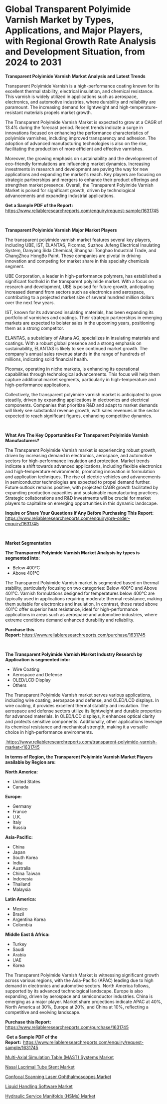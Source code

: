 <p><h1>Global Transparent Polyimide Varnish Market by Types, Applications, and Major Players, with Regional Growth Rate Analysis and Development Situation, from 2024 to 2031</h1></p><p><strong>Transparent Polyimide Varnish Market Analysis and Latest Trends</strong></p>
<p><p>Transparent Polyimide Varnish is a high-performance coating known for its excellent thermal stability, electrical insulation, and chemical resistance. This varnish is widely utilized in applications such as aerospace, electronics, and automotive industries, where durability and reliability are paramount. The increasing demand for lightweight and high-temperature-resistant materials propels market growth. </p><p>The Transparent Polyimide Varnish Market is expected to grow at a CAGR of 13.4% during the forecast period. Recent trends indicate a surge in innovations focused on enhancing the performance characteristics of polyimide varnishes, including improved transparency and adhesion. The adoption of advanced manufacturing technologies is also on the rise, facilitating the production of more efficient and effective varnishes. </p><p>Moreover, the growing emphasis on sustainability and the development of eco-friendly formulations are influencing market dynamics. Increasing investments in research and development are paving the way for new applications and expanding the market's reach. Key players are focusing on strategic partnerships and mergers to enhance their product offerings and strengthen market presence. Overall, the Transparent Polyimide Varnish Market is poised for significant growth, driven by technological advancements and expanding industrial applications.</p></p>
<p><strong>Get a Sample PDF of the Report:&nbsp;</strong> <a href="https://www.reliableresearchreports.com/enquiry/request-sample/1631745?utm_campaign=31&utm_medium=2&utm_source=Github&utm_content=ia&utm_term=27102024&utm_id=transparent-polyimide-varnish">https://www.reliableresearchreports.com/enquiry/request-sample/1631745</a></p>
<p>&nbsp;</p>
<p><strong>Transparent Polyimide Varnish Major Market Players</strong></p>
<p><p>The transparent polyimide varnish market features several key players, including UBE, IST, ELANTAS, Picomax, Suzhou Jufeng Electrical Insulating System, Danyang Sida Chemical, Shanghai Tonghao Industrial Trade, and ChangZhou HongBo Paint. These companies are pivotal in driving innovation and competing for market share in this specialty chemicals segment.</p><p>UBE Corporation, a leader in high-performance polymers, has established a significant foothold in the transparent polyimide market. With a focus on research and development, UBE is poised for future growth, anticipating increased demand from sectors such as electronics and aerospace, contributing to a projected market size of several hundred million dollars over the next few years.</p><p>IST, known for its advanced insulating materials, has been expanding its portfolio of varnishes and coatings. Their strategic partnerships in emerging markets are expected to bolster sales in the upcoming years, positioning them as a strong competitor.</p><p>ELANTAS, a subsidiary of Altana AG, specializes in insulating materials and coatings. With a robust global presence and a strong emphasis on sustainability, ELANTAS is likely to see continued market growth. The company's annual sales revenue stands in the range of hundreds of millions, indicating solid financial health.</p><p>Picomax, operating in niche markets, is enhancing its operational capabilities through technological advancements. This focus will help them capture additional market segments, particularly in high-temperature and high-performance applications.</p><p>Collectively, the transparent polyimide varnish market is anticipated to grow steadily, driven by expanding applications in electronics and electrical components. Companies that prioritize R&D and adapt to market demands will likely see substantial revenue growth, with sales revenues in the sector expected to reach significant figures, enhancing competitive dynamics.</p></p>
<p>&nbsp;</p>
<p><strong>What Are The Key Opportunities For Transparent Polyimide Varnish Manufacturers?</strong></p>
<p><p>The Transparent Polyimide Varnish market is experiencing robust growth, driven by increasing demand in electronics, aerospace, and automotive sectors for high-performance insulation and protection. Market trends indicate a shift towards advanced applications, including flexible electronics and high-temperature environments, promoting innovation in formulation and application techniques. The rise of electric vehicles and advancements in semiconductor technologies are expected to propel demand further. Future outlook remains positive, with projected CAGR growth facilitated by expanding production capacities and sustainable manufacturing practices. Strategic collaborations and R&D investments will be crucial for market players to capitalize on emerging opportunities in this dynamic landscape.</p></p>
<p><strong>Inquire or Share Your Questions If Any Before Purchasing This Report:</strong> <a href="https://www.reliableresearchreports.com/enquiry/pre-order-enquiry/1631745?utm_campaign=31&utm_medium=2&utm_source=Github&utm_content=ia&utm_term=27102024&utm_id=transparent-polyimide-varnish">https://www.reliableresearchreports.com/enquiry/pre-order-enquiry/1631745</a></p>
<p>&nbsp;</p>
<p><strong>Market Segmentation</strong></p>
<p><strong>The Transparent Polyimide Varnish Market Analysis by types is segmented into:</strong></p>
<p><ul><li>Below 400℃</li><li>Above 401℃</li></ul></p>
<p><p>The Transparent Polyimide Varnish market is segmented based on thermal stability, particularly focusing on two categories: Below 400℃ and Above 401℃. Varnish formulations designed for temperatures below 400℃ are typically used in applications requiring moderate thermal resistance, making them suitable for electronics and insulation. In contrast, those rated above 401℃ offer superior heat resistance, ideal for high-performance applications in areas such as aerospace and automotive industries, where extreme conditions demand enhanced durability and reliability.</p></p>
<p><strong>Purchase this Report:&nbsp;</strong><a href="https://www.reliableresearchreports.com/purchase/1631745?utm_campaign=31&utm_medium=2&utm_source=Github&utm_content=ia&utm_term=27102024&utm_id=transparent-polyimide-varnish">https://www.reliableresearchreports.com/purchase/1631745</a></p>
<p>&nbsp;</p>
<p><strong>The Transparent Polyimide Varnish Market Industry Research by Application is segmented into:</strong></p>
<p><ul><li>Wire Coating</li><li>Aerospace and Defense</li><li>OLED/LCD Display</li><li>Others</li></ul></p>
<p><p>The Transparent Polyimide Varnish market serves various applications, including wire coating, aerospace and defense, and OLED/LCD displays. In wire coating, it provides excellent thermal stability and insulation. The aerospace and defense sectors utilize its lightweight and durable properties for advanced materials. In OLED/LCD displays, it enhances optical clarity and protects sensitive components. Additionally, other applications leverage its chemical resistance and mechanical strength, making it a versatile choice in high-performance environments.</p></p>
<p><a href="https://www.reliableresearchreports.com/transparent-polyimide-varnish-market-r1631745?utm_campaign=31&utm_medium=2&utm_source=Github&utm_content=ia&utm_term=27102024&utm_id=transparent-polyimide-varnish">&nbsp;https://www.reliableresearchreports.com/transparent-polyimide-varnish-market-r1631745</a></p>
<p><strong>In terms of Region, the Transparent Polyimide Varnish Market Players available by Region are:</strong></p>
<p>
    <p> <strong> North America: </strong>
        <ul>
            <li>United States</li>
            <li>Canada</li>
        </ul>
        </p> 
    <p> <strong> Europe: </strong>
        <ul>
            <li>Germany</li>
            <li>France</li>
            <li>U.K.</li>
            <li>Italy</li>
            <li>Russia</li>
        </ul>
        </p> 
    <p> <strong> Asia-Pacific: </strong>
        <ul>
            <li>China</li>
            <li>Japan</li>
            <li>South Korea</li>
            <li>India</li>
            <li>Australia</li>
            <li>China Taiwan</li>
            <li>Indonesia</li>
            <li>Thailand</li>
            <li>Malaysia</li>
        </ul>
        </p> 
    <p> <strong> Latin America: </strong>
        <ul>
            <li>Mexico</li>
            <li>Brazil</li>
            <li>Argentina Korea</li>
            <li>Colombia</li>
        </ul>
        </p> 
    <p> <strong> Middle East & Africa: </strong>
        <ul>
            <li>Turkey</li>
            <li>Saudi</li>
            <li>Arabia</li>
            <li>UAE</li>
            <li>Korea</li>
        </ul>
    </p>
    </p>
<p><p>The Transparent Polyimide Varnish Market is witnessing significant growth across various regions, with the Asia-Pacific (APAC) leading due to high demand in electronics and automotive sectors. North America follows, supported by its advanced technological landscape. Europe is also expanding, driven by aerospace and semiconductor industries. China is emerging as a major player. Market share projections indicate APAC at 40%, North America at 30%, Europe at 20%, and China at 10%, reflecting a competitive and evolving landscape.</p></p>
<p><strong>Purchase this Report: </strong><a href="https://www.reliableresearchreports.com/purchase/1631745?utm_campaign=31&utm_medium=2&utm_source=Github&utm_content=ia&utm_term=27102024&utm_id=transparent-polyimide-varnish">https://www.reliableresearchreports.com/purchase/1631745</a></p>
<p>&nbsp;<strong>Get a Sample PDF of the Report:&nbsp;&nbsp;</strong><a href="https://www.reliableresearchreports.com/enquiry/request-sample/1631745?utm_campaign=31&utm_medium=2&utm_source=Github&utm_content=ia&utm_term=27102024&utm_id=transparent-polyimide-varnish">https://www.reliableresearchreports.com/enquiry/request-sample/1631745</a></p>
<p><strong></strong></p>
<p><p><a href="https://issuu.com/reportprime-2/docs/multi-axial-simulation-table-mast-s_99871441050f52?utm_campaign=31&utm_medium=2&utm_source=Github&utm_content=ia&utm_term=27102024&utm_id=transparent-polyimide-varnish">Multi-Axial Simulation Table (MAST) Systems Market</a></p><p><a href="https://www.linkedin.com/pulse/nasal-lacrimal-tube-stent-market-shifts-strategic-analysis-8oikc?utm_campaign=31&utm_medium=2&utm_source=Github&utm_content=ia&utm_term=27102024&utm_id=transparent-polyimide-varnish">Nasal Lacrimal Tube Stent Market</a></p><p><a href="https://github.com/isbel3opkkem/Market-Research-Report-List-1/blob/main/confocal-scanning-laser-ophthalmoscopes-market.md?utm_campaign=31&utm_medium=2&utm_source=Github&utm_content=ia&utm_term=27102024&utm_id=transparent-polyimide-varnish">Confocal Scanning Laser Ophthalmoscopes Market</a></p><p><a href="https://www.linkedin.com/pulse/liquid-handling-software-market-global-regional-analysis-2024-mkcac?utm_campaign=31&utm_medium=2&utm_source=Github&utm_content=ia&utm_term=27102024&utm_id=transparent-polyimide-varnish">Liquid Handling Software Market</a></p><p><a href="https://issuu.com/reportprime-2/docs/hydraulic-service-manifolds-hsms-ma_47d4e18e68acbb?utm_campaign=31&utm_medium=2&utm_source=Github&utm_content=ia&utm_term=27102024&utm_id=transparent-polyimide-varnish">Hydraulic Service Manifolds (HSMs) Market</a></p></p>
